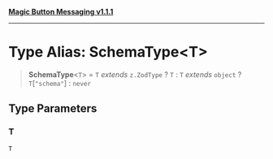 [**Magic Button Messaging v1.1.1**](../README.md)

***

# Type Alias: SchemaType\<T\>

> **SchemaType**\<`T`\> = `T` *extends* `z.ZodType` ? `T` : `T` *extends* `object` ? `T`\[`"schema"`\] : `never`

## Type Parameters

### T

`T`
